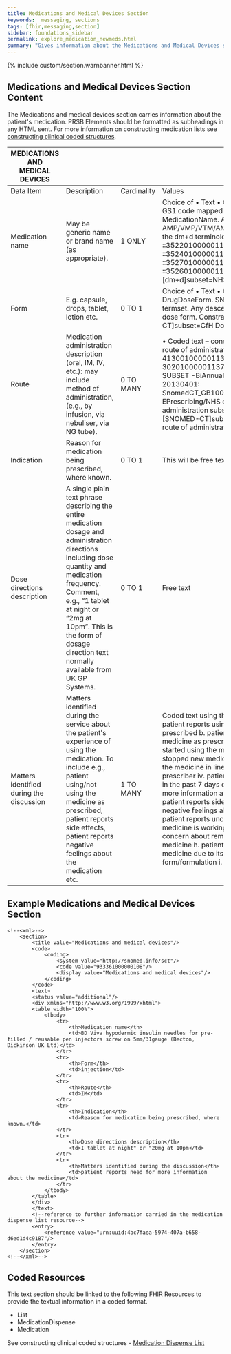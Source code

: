 ```yaml
---
title: Medications and Medical Devices Section
keywords:  messaging, sections
tags: [fhir,messaging,section]
sidebar: foundations_sidebar
permalink: explore_medication_newmeds.html
summary: "Gives information about the Medications and Medical Devices section"
---
```


{% include custom/section.warnbanner.html %}

## Medications and Medical Devices Section Content ##
The Medications and medical devices section carries information about the patient's medication. PRSB Elements should be formatted as subheadings in any HTML sent. For more information on constructing medication lists see [constructing clinical coded structures](build_medication_dispense_list.html).

| MEDICATIONS   AND MEDICAL DEVICES        |                                                                                                                                                                                                                                                                                                 |             |                                                                                                                                                                                                                                                                                                                                                                                                                                                                                                                                                                                                                                                                                                                                                                                                                                                                             |                             |                                                                            |
|------------------------------------------|-------------------------------------------------------------------------------------------------------------------------------------------------------------------------------------------------------------------------------------------------------------------------------------------------|-------------|-----------------------------------------------------------------------------------------------------------------------------------------------------------------------------------------------------------------------------------------------------------------------------------------------------------------------------------------------------------------------------------------------------------------------------------------------------------------------------------------------------------------------------------------------------------------------------------------------------------------------------------------------------------------------------------------------------------------------------------------------------------------------------------------------------------------------------------------------------------------------------|-----------------------------|----------------------------------------------------------------------------|
| Data Item                                | Description                                                                                                                                                                                                                                                                                     | Cardinality | Values                                                                                                                                                                                                                                                                                                                                                                                                                                                                                                                                                                                                                                                                                                                                                                                                                                                                      | Mandatory/required/optional | FHIR Target                                                                |
| Medication name                          | May   be generic name or brand name (as appropriate).                                                                                                                                                                                                                                           | 1 ONLY      | Choice   of      • Text     • Coded text (needs to be GS1 code mapped to DM+D)– constraint:   MedicationName. Any AMP/VMP/VTM/AMPP/VMPP subsets from the dm+d terminology.   NHS dm+d AMP ::352201000001139 NHS dm+d AMPP ::352401000001135 NHS dm+d VMP   ::352701000001133 NHS dm+d VMPP ::352601000001138. Constraint binding:   [dm+d]subset=NHS_dm+d                                                                                                                                                                                                                                                                                                                                                                                                                                                                                                                   | Mandatory                   | MedicationStatement.medication[x].     medicationReference.Medication.Name |
| Form                                     | E.g.   capsule, drops, tablet, lotion etc.                                                                                                                                                                                                                                                      | 0 TO 1      | Choice   of     • Text     • Coded text – constraint: DrugDoseForm. SNOMED CT CfH DoseForm termset.   Any descendant of 421967003 drug dose form. Constraint binding: [SNOMED   CT]subset=CfH DoseForm                                                                                                                                                                                                                                                                                                                                                                                                                                                                                                                                                                                                                                                                    | Required                    | MedicationStatement.medication[x].     medicationReference.Medication.form |
| Route                                    | Medication   administration description (oral, IM, IV, etc.): may include method of   administration, (e.g., by infusion, via nebuliser, via NG tube).                                                                                                                                          | 0 TO MANY   | •   Coded text – constraint: NHS e-prescribing route of administration subset ID:   413001000001136 Original Id : 30201000001137 This is an extract from the   SUBSET -BiAnnual-Drug-15.0.1-20130401:   SnomedCT_GB1000001_20130401/Subsets/ EPrescribing/NHS e-Prescribing route of   administration subset. Constraint binding: [SNOMED-CT]subset=NHS   e-Prescribing route of administration subset                                                                                                                                                                                                                                                                                                                                                                                                                                                                       | Required                    | MedicationStatement.dosage.route                                           |
| Indication                               | Reason   for medication being prescribed, where known.                                                                                                                                                                                                                                          | 0 TO 1      | This   will be free text or SNOMED CT subset                                                                                                                                                                                                                                                                                                                                                                                                                                                                                                                                                                                                                                                                                                                                                                                                                                | Required                    | Composition.section.text                                                   |
| Dose   directions description            | A single plain   text phrase describing the entire medication dosage and administration   directions including dose quantity and medication frequency. Comment, e.g.,   “1 tablet at night or “2mg at 10pm”. This is the form of dosage direction   text normally available from UK GP Systems. | 0 TO 1      | Free   text                                                                                                                                                                                                                                                                                                                                                                                                                                                                                                                                                                                                                                                                                                                                                                                                                                                                 | Required                    | Composition.section.text                                                   |
| Matters identified during the discussion | Matters   identified during the service about the patient's experience of using the   medication. To include e.g., patient using/not using the medicine as   prescribed, patient reports side effects, patient reports negative feelings   about the medication etc.                            | 1 TO MANY   | Coded   text using the following descriptors:      a. patient reports using the medicine as prescribed     b. patient reports not using the medicine as prescribed     i. patient has not started using the medicine     ii. prescriber has stopped new medicine     iii. patient is not using the medicine in line with the directions of the   prescriber     iv. patient reports missing a dose in the past 7 days     c. patient reports need for more information about the medicine      d. patient reports side effects     e. patient reports negative feelings about the medicine      f. patient reports uncertainty on whether the medicine is working      g. patient reports concern about remembering to take the medicine      h. patient reports difficulty using the medicine due to its pharmaceutical   form/formulation     i. other - free text option | Mandatory                   | Composition.section.text                                                   |

## Example Medications and Medical Devices Section ##

```
<!--<xml>-->
	<section>
		<title value="Medications and medical devices"/>
		<code>
			<coding>
				<system value="http://snomed.info/sct"/>
				<code value="933361000000108"/>
				<display value="Medications and medical devices"/>
			</coding>
		</code>
		<text>
		<status value="additional"/>
		<div xmlns="http://www.w3.org/1999/xhtml">
		<table width="100%">
			<tbody>
				<tr>
					<th>Medication name</th>
					<td>BD Viva hypodermic insulin needles for pre-filled / reusable pen injectors screw on 5mm/31gauge (Becton, Dickinson UK Ltd)</td>
				</tr>
				<tr>
					<th>Form</th>
					<td>injection</td>
				</tr>
				<tr>
					<th>Route</th>
					<td>IM</td>
				</tr>
				<tr>
					<th>Indication</th>
					<td>Reason for medication being prescribed, where known.</td>
				</tr>
				<tr>
					<th>Dose directions description</th>
					<td>I tablet at night" or "20mg at 10pm</td>
				</tr>
				<tr>
					<th>Matters identified during the discussion</th>
					<td>patient reports need for more information about the medicine</td>
				</tr>
			</tbody>
		</table>
		</div>
		</text>
		<!--reference to further information carried in the medication dispense list resource-->
		<entry>
			<reference value="urn:uuid:4bc7faea-5974-407a-b658-d6ed1d4c9187"/>
		</entry>
	</section>
<!--</xml>-->
```

## Coded Resources ##

This text section should be linked to the following FHIR Resources to provide the textual information in a coded format.

- List
- MedicationDispense
- Medication
 
See constructing clinical coded structures - [Medication Dispense List](build_medication_dispense_list.html)











